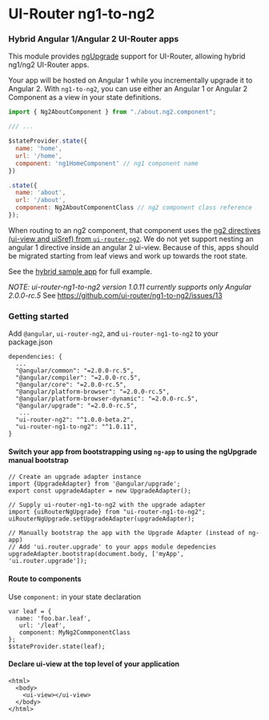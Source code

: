# UI-Router ng1-to-ng2

### Hybrid Angular 1/Angular 2 UI-Router apps

This module provides [ngUpgrade](https://angular.io/docs/ts/latest/guide/upgrade.html) support for UI-Router, allowing hybrid ng1/ng2 UI-Router apps.  

Your app will be hosted on Angular 1 while you incrementally upgrade it to Angular 2.
With `ng1-to-ng2`, you can use either an Angular 1 or Angular 2 Component as a view in your state definitions.

```js
import { Ng2AboutComponent } from "./about.ng2.component";

/// ...

$stateProvider.state({
  name: 'home', 
  url: '/home',
  component: 'ng1HomeComponent' // ng1 component name
})

.state({
  name: 'about', 
  url: '/about',
  component: Ng2AboutComponentClass // ng2 component class reference
});
```

When routing to an ng2 component, that component uses the 
[ng2 directives (ui-view and uiSref) from `ui-router-ng2`](https://ui-router.github.io/docs/latest/modules/ng2_directives.html).
We do not yet support nesting an angular 1 directive inside an angular 2 ui-view.
Because of this, apps should be migrated starting from leaf views and work up towards the root state. 

See the [hybrid sample app](https://github.com/ui-router/sample-app-ng1-to-ng2) for full example.


*NOTE: ui-router-ng1-to-ng2 version 1.0.11 currently supports only Angular 2.0.0-rc.5*
See https://github.com/ui-router/ng1-to-ng2/issues/13

### Getting started

Add `@angular`, `ui-router-ng2`, and `ui-router-ng1-to-ng2` to your package.json

```
dependencies: {
  ...
  "@angular/common": "=2.0.0-rc.5",
  "@angular/compiler": "=2.0.0-rc.5",
  "@angular/core": "=2.0.0-rc.5",
  "@angular/platform-browser": "=2.0.0-rc.5",
  "@angular/platform-browser-dynamic": "=2.0.0-rc.5",
  "@angular/upgrade": "=2.0.0-rc.5",
   ...
  "ui-router-ng2": "^1.0.0-beta.2",
  "ui-router-ng1-to-ng2": "^1.0.11",
}
```

#### Switch your app from bootstrapping using `ng-app` to using the ngUpgrade manual bootstrap

```
// Create an upgrade adapter instance
import {UpgradeAdapter} from '@angular/upgrade';
export const upgradeAdapter = new UpgradeAdapter();

// Supply ui-router-ng1-to-ng2 with the upgrade adapter
import {uiRouterNgUpgrade} from "ui-router-ng1-to-ng2";
uiRouterNgUpgrade.setUpgradeAdapter(upgradeAdapter);

// Manually bootstrap the app with the Upgrade Adapter (instead of ng-app)
// Add 'ui.router.upgrade' to your apps module depedencies
upgradeAdapter.bootstrap(document.body, ['myApp', 'ui.router.upgrade']);
```


#### Route to components

Use `component:` in your state declaration

```
var leaf = { 
  name: 'foo.bar.leaf',
   url: '/leaf',
   component: MyNg2CommponentClass 
};
$stateProvider.state(leaf);
```

#### Declare ui-view at the top level of your application
```
<html>
  <body>
    <ui-view></ui-view>
  </body>
</html>
```

